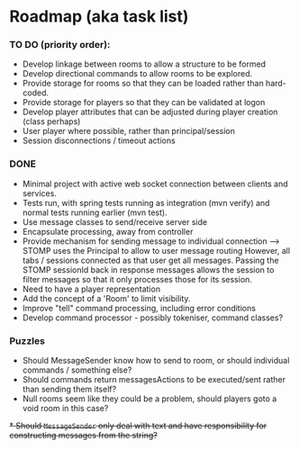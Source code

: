# Roadmap (aka task list)

### TO DO (priority order):

* Develop linkage between rooms to allow a structure to be formed
* Develop directional commands to allow rooms to be explored.
* Provide storage for rooms so that they can be loaded rather than hard-coded.
* Provide storage for players so that they can be validated at logon
* Develop player attributes that can be adjusted during player creation (class perhaps)
* User player where possible, rather than principal/session
* Session disconnections / timeout actions

### DONE

* Minimal project with active web socket connection between clients and services.
* Tests run, with spring tests running as integration (mvn verify)
  and normal tests running earlier (mvn test).
* Use message classes to send/receive server side
* Encapsulate processing, away from controller
* Provide mechanism for sending message to individual connection --> STOMP uses the Principal to allow to user message
  routing However, all tabs / sessions connected as that user get all messages. Passing the STOMP sessionId back in
  response messages allows the session to filter messages so that it only processes those for its session.
* Need to have a player representation
* Add the concept of a 'Room' to limit visibility.
* Improve "tell" command processing, including error conditions
* Develop command processor - possibly tokeniser, command classes?

### Puzzles

* Should MessageSender know how to send to room, or should individual commands / something else?
* Should commands return messagesActions to be executed/sent rather than sending them itself?
* Null rooms seem like they could be a problem, should players goto a void room in this case?

~~* Should `MessageSender` only deal with text and have responsibility for constructing messages from the string?~~